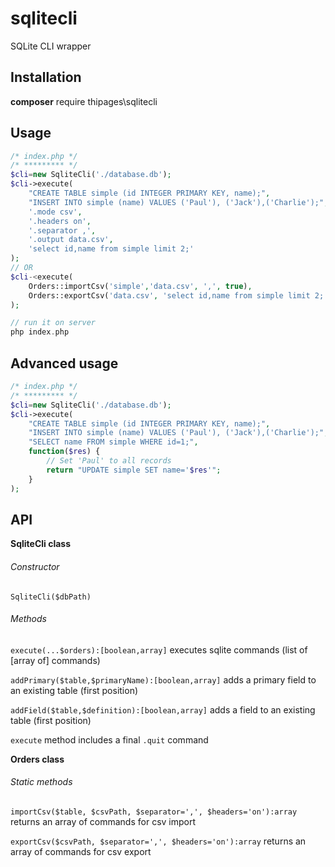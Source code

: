# sqlitecli
SQLite CLI wrapper

## Installation
**composer** require thipages\sqlitecli

## Usage
```php
/* index.php */
/* ********* */
$cli=new SqliteCli('./database.db');
$cli->execute(
    "CREATE TABLE simple (id INTEGER PRIMARY KEY, name);",
    "INSERT INTO simple (name) VALUES ('Paul'), ('Jack'),('Charlie');",
    '.mode csv',
    '.headers on',
    '.separator ,',
    '.output data.csv',
    'select id,name from simple limit 2;'
);
// OR
$cli-<execute(
    Orders::importCsv('simple','data.csv', ',', true),
    Orders::exportCsv('data.csv', 'select id,name from simple limit 2;')
);


```
```php
// run it on server
php index.php
```

## Advanced usage
```php
/* index.php */
/* ********* */
$cli=new SqliteCli('./database.db');
$cli->execute(
    "CREATE TABLE simple (id INTEGER PRIMARY KEY, name);",
    "INSERT INTO simple (name) VALUES ('Paul'), ('Jack'),('Charlie');",
    "SELECT name FROM simple WHERE id=1;",
    function($res) {
        // Set 'Paul' to all records
        return "UPDATE simple SET name='$res'";
    }
);
```
## API

**SqliteCli class**
###### Constructor
`SqliteCli($dbPath)`
###### Methods
`execute(...$orders):[boolean,array]` executes sqlite commands (list of [array of] commands)

`addPrimary($table,$primaryName):[boolean,array]` adds a primary field to an existing table (first position)

`addField($table,$definition):[boolean,array]` adds a field to an existing table (first position)

`execute` method includes a final `.quit` command

**Orders class**
###### Static methods
`importCsv($table, $csvPath, $separator=',', $headers='on'):array` returns an array of commands for csv import

`exportCsv($csvPath, $separator=',', $headers='on'):array` returns an array of commands for csv export